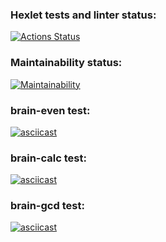 ### Hexlet tests and linter status:
[![Actions Status](https://github.com/deus-ex-m/frontend-project-44/workflows/hexlet-check/badge.svg)](https://github.com/deus-ex-m/frontend-project-44/actions)
### Maintainability status:
[![Maintainability](https://api.codeclimate.com/v1/badges/af89e99fe019a33d8f0f/maintainability)](https://codeclimate.com/github/deus-ex-m/frontend-project-44/maintainability)
### brain-even test:
[![asciicast](https://asciinema.org/a/vBKI1SZ2eK7zUSSzWYjb2WYgh.svg)](https://asciinema.org/a/vBKI1SZ2eK7zUSSzWYjb2WYgh)
### brain-calc test:
[![asciicast](https://asciinema.org/a/zfaF5f6JC22Ywr0EQBpSs28xg.svg)](https://asciinema.org/a/zfaF5f6JC22Ywr0EQBpSs28xg)
### brain-gcd test:
[![asciicast](https://asciinema.org/a/oW1VS2mBKoSd1UQvi7Y0hyqjl.svg)](https://asciinema.org/a/oW1VS2mBKoSd1UQvi7Y0hyqjl)
